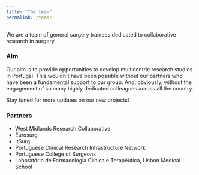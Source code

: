 ```yaml
---
title: "The team"
permalink: /team/
---
```


We are a team of general surgery trainees dedicated to collaborative research in surgery.

### Aim

Our aim is to provide opportunities to develop multicentric research studies in Portugal. This wouldn't have been possible without our partners who have been a fundamental support to our group. And, obviously, without the engagement of so many highly dedicated colleagues across all the country.

Stay tuned for more updates on our new projects!

### Partners
- West Midlands Research Collaborative
- Eurosurg
- ItSurg
- Portuguese Clinical Research Infrastructure Network
- Portuguese College of Surgeons
- Laboratório de Farmacologia Clínica e Terapêutica, Lisbon Medical School
